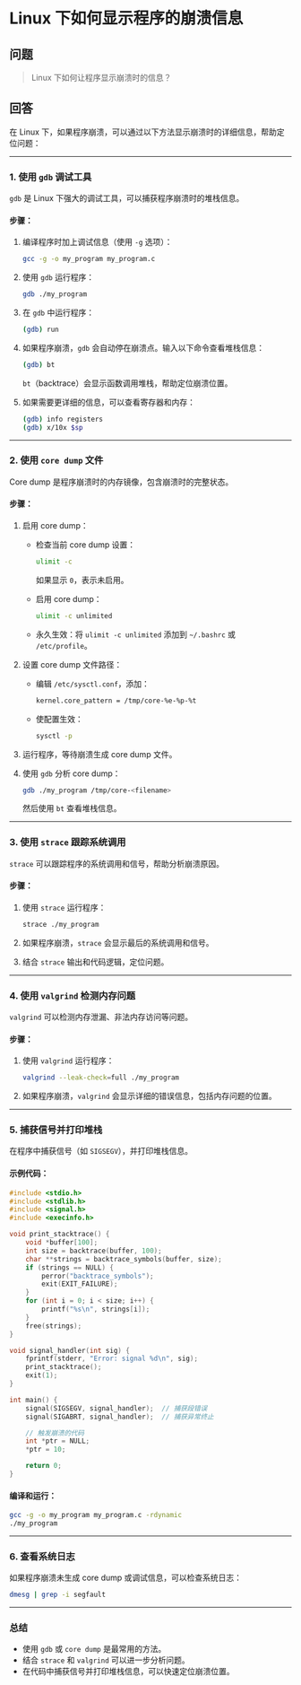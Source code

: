 # Linux 下如何显示程序的崩溃信息

## 问题

> Linux 下如何让程序显示崩溃时的信息？

## 回答

在 Linux 下，如果程序崩溃，可以通过以下方法显示崩溃时的详细信息，帮助定位问题：

---

### 1. **使用 `gdb` 调试工具**

`gdb` 是 Linux 下强大的调试工具，可以捕获程序崩溃时的堆栈信息。

#### 步骤：

1. 编译程序时加上调试信息（使用 `-g` 选项）：

   ```bash
   gcc -g -o my_program my_program.c
   ```

2. 使用 `gdb` 运行程序：

   ```bash
   gdb ./my_program
   ```

3. 在 `gdb` 中运行程序：

   ```bash
   (gdb) run
   ```

4. 如果程序崩溃，`gdb` 会自动停在崩溃点。输入以下命令查看堆栈信息：

   ```bash
   (gdb) bt
   ```

   `bt`（backtrace）会显示函数调用堆栈，帮助定位崩溃位置。

5. 如果需要更详细的信息，可以查看寄存器和内存：

   ```bash
   (gdb) info registers
   (gdb) x/10x $sp
   ```

---

### 2. **使用 `core dump` 文件**

Core dump 是程序崩溃时的内存镜像，包含崩溃时的完整状态。

#### 步骤：

1. 启用 core dump：

   - 检查当前 core dump 设置：

     ```bash
     ulimit -c
     ```

     如果显示 `0`，表示未启用。

   - 启用 core dump：

     ```bash
     ulimit -c unlimited
     ```

   - 永久生效：将 `ulimit -c unlimited` 添加到 `~/.bashrc` 或 `/etc/profile`。

2. 设置 core dump 文件路径：

   - 编辑 `/etc/sysctl.conf`，添加：

     ```bash
     kernel.core_pattern = /tmp/core-%e-%p-%t
     ```

   - 使配置生效：

     ```bash
     sysctl -p
     ```

3. 运行程序，等待崩溃生成 core dump 文件。

4. 使用 `gdb` 分析 core dump：

   ```bash
   gdb ./my_program /tmp/core-<filename>
   ```

   然后使用 `bt` 查看堆栈信息。

---

### 3. **使用 `strace` 跟踪系统调用**

`strace` 可以跟踪程序的系统调用和信号，帮助分析崩溃原因。

#### 步骤：

1. 使用 `strace` 运行程序：

   ```bash
   strace ./my_program
   ```

2. 如果程序崩溃，`strace` 会显示最后的系统调用和信号。

3. 结合 `strace` 输出和代码逻辑，定位问题。

---

### 4. **使用 `valgrind` 检测内存问题**

`valgrind` 可以检测内存泄漏、非法内存访问等问题。

#### 步骤：

1. 使用 `valgrind` 运行程序：

   ```bash
   valgrind --leak-check=full ./my_program
   ```

2. 如果程序崩溃，`valgrind` 会显示详细的错误信息，包括内存问题的位置。

---

### 5. **捕获信号并打印堆栈**

在程序中捕获信号（如 `SIGSEGV`），并打印堆栈信息。

#### 示例代码：

```c
#include <stdio.h>
#include <stdlib.h>
#include <signal.h>
#include <execinfo.h>

void print_stacktrace() {
    void *buffer[100];
    int size = backtrace(buffer, 100);
    char **strings = backtrace_symbols(buffer, size);
    if (strings == NULL) {
        perror("backtrace_symbols");
        exit(EXIT_FAILURE);
    }
    for (int i = 0; i < size; i++) {
        printf("%s\n", strings[i]);
    }
    free(strings);
}

void signal_handler(int sig) {
    fprintf(stderr, "Error: signal %d\n", sig);
    print_stacktrace();
    exit(1);
}

int main() {
    signal(SIGSEGV, signal_handler);  // 捕获段错误
    signal(SIGABRT, signal_handler);  // 捕获异常终止

    // 触发崩溃的代码
    int *ptr = NULL;
    *ptr = 10;

    return 0;
}
```

#### 编译和运行：

```bash
gcc -g -o my_program my_program.c -rdynamic
./my_program
```

---

### 6. **查看系统日志**

如果程序崩溃未生成 core dump 或调试信息，可以检查系统日志：

```bash
dmesg | grep -i segfault
```

---

### 总结

- 使用 `gdb` 或 `core dump` 是最常用的方法。
- 结合 `strace` 和 `valgrind` 可以进一步分析问题。
- 在代码中捕获信号并打印堆栈信息，可以快速定位崩溃位置。
